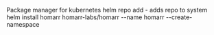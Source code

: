 Package manager for kubernetes
helm repo add - adds repo to system
helm install homarr homarr-labs/homarr --name homarr --create-namespace